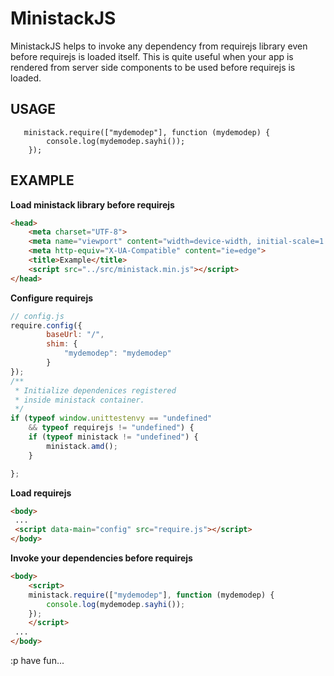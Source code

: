 # MinistackJS 
MinistackJS helps to invoke any dependency from requirejs library even before requirejs is loaded itself. This is quite useful when your app is rendered  from  server side components to be used before requirejs is loaded.

## USAGE
``` JS
   ministack.require(["mydemodep"], function (mydemodep) {
        console.log(mydemodep.sayhi());
    });
```
## EXAMPLE
**Load ministack library before requirejs**
``` html
<head>
    <meta charset="UTF-8">
    <meta name="viewport" content="width=device-width, initial-scale=1.0">
    <meta http-equiv="X-UA-Compatible" content="ie=edge">
    <title>Example</title>
    <script src="../src/ministack.min.js"></script>
</head>
```

**Configure requirejs**
``` js
// config.js
require.config({
        baseUrl: "/",
        shim: {
            "mydemodep": "mydemodep"
        }
});
/**
 * Initialize dependenices registered 
 * inside ministack container.
 */
if (typeof window.unittestenvy == "undefined"
    && typeof requirejs != "undefined") {
    if (typeof ministack != "undefined") {
        ministack.amd();
    }

};


```

**Load requirejs**
``` html
<body>
 ...
 <script data-main="config" src="require.js"></script>
</body>

```

**Invoke your dependencies before requirejs**
``` html
<body>
    <script>
    ministack.require(["mydemodep"], function (mydemodep) {
        console.log(mydemodep.sayhi());
    });
    </script>
 ...
</body>
```

:p have fun...